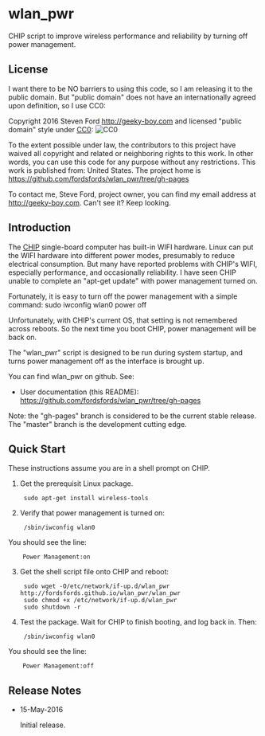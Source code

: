 # wlan_pwr
CHIP script to improve wireless performance and reliability by turning off power management.

## License

I want there to be NO barriers to using this code, so I am releasing it to the public domain.  But "public domain" does not have an internationally agreed upon definition, so I use CC0:

Copyright 2016 Steven Ford http://geeky-boy.com and licensed
"public domain" style under
[CC0](http://creativecommons.org/publicdomain/zero/1.0/): 
![CC0](https://licensebuttons.net/p/zero/1.0/88x31.png "CC0")

To the extent possible under law, the contributors to this project have
waived all copyright and related or neighboring rights to this work.
In other words, you can use this code for any purpose without any
restrictions.  This work is published from: United States.  The project home
is https://github.com/fordsfords/wlan_pwr/tree/gh-pages

To contact me, Steve Ford, project owner, you can find my email address
at http://geeky-boy.com.  Can't see it?  Keep looking.

## Introduction

The [CHIP](http://getchip.com/) single-board computer has built-in WIFI hardware.
Linux can put the WIFI hardware into different power modes, presumably to reduce electrical consumption.
But many have reported problems with CHIP's WIFI, especially performance, and occasionally reliability.
I have seen CHIP unable to complete an "apt-get update" with power management turned on.

Fortunately, it is easy to turn off the power management with a simple command:
    sudo iwconfig wlan0 power off

Unfortunately, with CHIP's current OS, that setting is not remembered across reboots.  So the next
time you boot CHIP, power management will be back on.

The "wlan_pwr" script is designed to be run during system startup, and turns power management off
as the interface is brought up.

You can find wlan_pwr on github.  See:

* User documentation (this README): https://github.com/fordsfords/wlan_pwr/tree/gh-pages

Note: the "gh-pages" branch is considered to be the current stable release.  The "master" branch is the development cutting edge.

## Quick Start

These instructions assume you are in a shell prompt on CHIP.

1. Get the prerequisit Linux package.

        sudo apt-get install wireless-tools

2. Verify that power management is turned on:

        /sbin/iwconfig wlan0

You should see the line:

        Power Management:on

3. Get the shell script file onto CHIP and reboot:

        sudo wget -O/etc/network/if-up.d/wlan_pwr http://fordsfords.github.io/wlan_pwr/wlan_pwr
        sudo chmod +x /etc/network/if-up.d/wlan_pwr
        sudo shutdown -r

4. Test the package.  Wait for CHIP to finish booting, and log back in.  Then:

        /sbin/iwconfig wlan0

You should see the line:

        Power Management:off

## Release Notes

* 15-May-2016

    Initial release.
